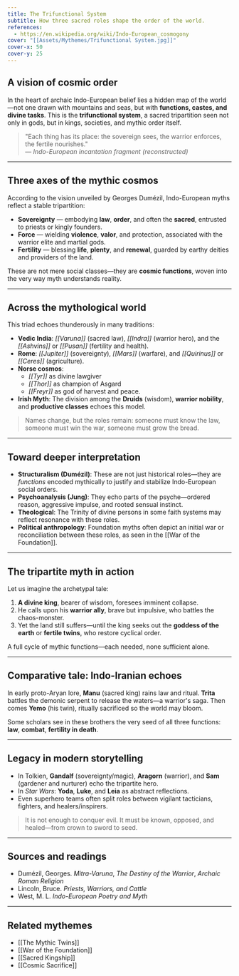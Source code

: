 ```yaml
---
title: The Trifunctional System
subtitle: How three sacred roles shape the order of the world.
references:
  - https://en.wikipedia.org/wiki/Indo-European_cosmogony
cover: "[[Assets/Mythemes/Trifunctional System.jpg]]"
cover-x: 50
cover-y: 25
---
```


## **A vision of cosmic order**

In the heart of archaic Indo-European belief lies a hidden map of the world—not one drawn with mountains and seas, but with **functions, castes, and divine tasks**. This is the **trifunctional system**, a sacred tripartition seen not only in gods, but in kings, societies, and mythic order itself.

> "Each thing has its place: the sovereign sees, the warrior enforces, the fertile nourishes."  
> — *Indo-European incantation fragment (reconstructed)*

---

## **Three axes of the mythic cosmos**

According to the vision unveiled by Georges Dumézil, Indo-European myths reflect a stable tripartition:

* **Sovereignty** — embodying **law**, **order**, and often the **sacred**, entrusted to priests or kingly founders.
* **Force** — wielding **violence**, **valor**, and protection, associated with the warrior elite and martial gods.
* **Fertility** — blessing **life**, **plenty**, and **renewal**, guarded by earthy deities and providers of the land.

These are not mere social classes—they are **cosmic functions**, woven into the very way myth understands reality.

---

## **Across the mythological world**

This triad echoes thunderously in many traditions:

* **Vedic India**: *[[Varuna]]* (sacred law), *[[Indra]]* (warrior hero), and the *[[Ashvins]]* or *[[Pusan]]* (fertility and health).
* **Rome**: *[[Jupiter]]* (sovereignty), *[[Mars]]* (warfare), and *[[Quirinus]]* or *[[Ceres]]* (agriculture).
* **Norse cosmos**:
  - *[[Tyr]]* as divine lawgiver
  - *[[Thor]]* as champion of Asgard
  - *[[Freyr]]* as god of harvest and peace.
* **Irish Myth**: The division among the **Druids** (wisdom), **warrior nobility**, and **productive classes** echoes this model.

> Names change, but the roles remain: someone must know the law, someone must win the war, someone must grow the bread.

---

## **Toward deeper interpretation**

* **Structuralism (Dumézil)**: These are not just historical roles—they are *functions* encoded mythically to justify and stabilize Indo-European social orders.
* **Psychoanalysis (Jung)**: They echo parts of the psyche—ordered reason, aggressive impulse, and rooted sensual instinct.
* **Theological**: The Trinity of divine persons in some faith systems may reflect resonance with these roles.
* **Political anthropology**: Foundation myths often depict an initial war or reconciliation between these roles, as seen in the [[War of the Foundation]].

---

## **The tripartite myth in action**

Let us imagine the archetypal tale:

1. **A divine king**, bearer of wisdom, foresees imminent collapse.
2. He calls upon his **warrior ally**, brave but impulsive, who battles the chaos-monster.
3. Yet the land still suffers—until the king seeks out the **goddess of the earth** or **fertile twins**, who restore cyclical order.

A full cycle of mythic functions—each needed, none sufficient alone.

---

## **Comparative tale: Indo-Iranian echoes**

In early proto-Aryan lore, **Manu** (sacred king) rains law and ritual.
**Trita** battles the demonic serpent to release the waters—a warrior's saga.
Then comes **Yemo** (his twin), ritually sacrificed so the world may bloom.

Some scholars see in these brothers the very seed of all three functions: **law**, **combat**, **fertility in death**.

---

## **Legacy in modern storytelling**

* In Tolkien, **Gandalf** (sovereignty/magic), **Aragorn** (warrior), and **Sam** (gardener and nurturer) echo the tripartite hero.
* In *Star Wars*: **Yoda**, **Luke**, and **Leia** as abstract reflections.
* Even superhero teams often split roles between vigilant tacticians, fighters, and healers/inspirers.

> It is not enough to conquer evil. It must be known, opposed, and healed—from crown to sword to seed.

---

## **Sources and readings**

* Dumézil, Georges. *Mitra-Varuna*, *The Destiny of the Warrior*, *Archaic Roman Religion*
* Lincoln, Bruce. *Priests, Warriors, and Cattle*
* West, M. L. *Indo-European Poetry and Myth*

---

## **Related mythemes**

* [[The Mythic Twins]]  
* [[War of the Foundation]]  
* [[Sacred Kingship]]  
* [[Cosmic Sacrifice]]